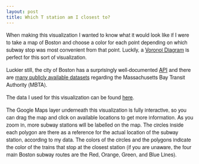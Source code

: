 ```yaml
---
layout: post
title: Which T station am I closest to?
---
```


When making this visualization I wanted to know what it would look like if I were to take a map of Boston and choose a color for each point 
depending on which subway stop was most convenient from that point.
Luckily, a [Voronoi Diagram](https://en.wikipedia.org/wiki/Voronoi_diagram) is perfect for this sort of visualization.

Luckier still, the city of Boston has a surprisingly well-documented [API](http://www.mbta.com/rider_tools/developers/) and there are 
[many publicly available datasets](https://github.com/mbtaviz) regarding the Massachusetts Bay Transit Authority (MBTA).

The data I used for this visualization can be found [here](https://github.com/singingwolfboy/MBTA-GeoJSON).

The Google Maps layer underneath this visualization is fully interactive, so you can drag the map and click on available locations
to get more information.  As you zoom in, more subway stations will be labelled on the map.  The circles inside each polygon
are there as a reference for the actual location of the subway station, according to my data.  The colors of the circles and the polygons
indicate the color of the trains that stop at the closest station (if you are unaware, the four main Boston subway routes are the Red, 
Orange, Green, and Blue Lines).



<br>

<script src="http://d3js.org/d3.v3.min.js"></script>
<script src="http://shimz.me/example/d3js/geo_example/geo_template/topojson.v0.min.js"></script>
<script type="text/javascript" src="http://maps.googleapis.com/maps/api/js?sensor=false"></script>
<style type="text/css">

h1 {
	font-size:36px;
}

body {
	font-family:"Helvetica Neue",Helvetica,Arial,sans-serif;
	font-size:14px;
}

#map_canvas {
	margin: auto;
	width: 800px;
	height: 600px;
}

.SvgOverlay {
	position: relative;
	width: 900px;
	height: 600px;           
}

.SvgOverlay svg {
	position: absolute;
	top: -4000px;
	left: -4000px;
	width: 8000px;
	height: 8000px;        
}

</style>

<div id="map_canvas"></div>

<script type="text/javascript">
"use strict";

d3.json('/new_stops.geojson', function(pointjson){
	main(pointjson); 
});

function color_picker(d) {
	return d.properties.color;
}

function main(pointjson) {
        
	//Google Map layer
	var map = new google.maps.Map(document.getElementById('map_canvas'), {
		zoom: 13,
		mapTypeId: google.maps.MapTypeId.ROADMAP,
		center: new google.maps.LatLng(42.3601, -71.06), 
	});

		
	var overlay = new google.maps.OverlayView();

	overlay.onAdd = function () {

		var layer = d3.select(this.getPanes().overlayLayer).append("div").attr("class", "SvgOverlay");
		var svg = layer.append("svg");
		var svgoverlay = svg.append("g").attr("class", "AdminDivisions");
		   
		overlay.draw = function () {
			var markerOverlay = this;
			var overlayProjection = markerOverlay.getProjection();
	
			var googleMapProjection = function (coordinates) {
				var googleCoordinates = new google.maps.LatLng(coordinates[1], coordinates[0]);
				var pixelCoordinates = overlayProjection.fromLatLngToDivPixel(googleCoordinates);
				return [pixelCoordinates.x + 4000, pixelCoordinates.y + 4000];
			}

			var pointdata = pointjson.features;
			
			var positions = [];

			pointdata.forEach(function(d) {		
				positions.push(googleMapProjection(d.geometry.coordinates));
			});
	
			var polygons = d3.geom.voronoi(positions);
			
			var pathAttr ={
				"d":function(d, i) { return "M" + polygons[i].join("L") + "Z"; },
				stroke:function(d) { return color_picker(d); },
				fill:function(d) { return color_picker(d); },
				"fill-opacity":"0.15"
			};

			svgoverlay.selectAll("path")
				.data(pointdata)
				.attr(pathAttr)
				.enter()
				.append("svg:path")
				.attr("class", "cell")
				.attr(pathAttr)
				
			var circleAttr = {
				    "cx":function(d, i) { return positions[i][0]; },
				    "cy":function(d, i) { return positions[i][1]; },
				    "r":2,
				    fill:function(d) { return color_picker(d); }		
			}
	
			svgoverlay.selectAll("circle")
				.data(pointdata)
				.attr(circleAttr)
				.enter()
				.append("svg:circle")
				.attr(circleAttr)
	  
		};

	};

	overlay.setMap(map);
	
		
};

</script>